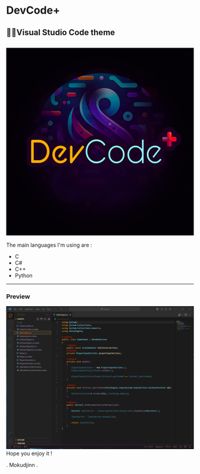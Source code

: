 # DevCode+
## 🏴‍☠️Visual Studio Code theme

## 
![ ](assets/Logo.png)

The main languages I'm using are :
- C
- C#
- C++
- Python
---
### Preview
![Example](assets/ima1.png)
Hope you enjoy it !

. Mokudjinn .